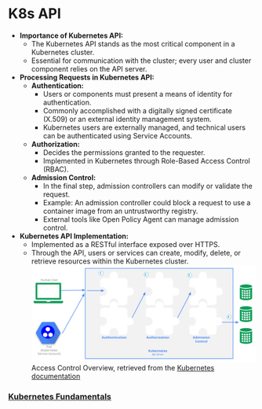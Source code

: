 # K8s API

- **Importance of Kubernetes API:**
    - The Kubernetes API stands as the most critical component in a Kubernetes cluster.
    - Essential for communication with the cluster; every user and cluster component relies on the API server.
- **Processing Requests in Kubernetes API:**
    - **Authentication:**
        - Users or components must present a means of identity for authentication.
        - Commonly accomplished with a digitally signed certificate (X.509) or an external identity management system.
        - Kubernetes users are externally managed, and technical users can be authenticated using Service Accounts.
    - **Authorization:**
        - Decides the permissions granted to the requester.
        - Implemented in Kubernetes through Role-Based Access Control (RBAC).
    - **Admission Control:**
        - In the final step, admission controllers can modify or validate the request.
        - Example: An admission controller could block a request to use a container image from an untrustworthy registry.
        - External tools like Open Policy Agent can manage admission control.
- **Kubernetes API Implementation:**
    - Implemented as a RESTful interface exposed over HTTPS.
    - Through the API, users or services can create, modify, delete, or retrieve resources within the Kubernetes cluster.
![Access control](../images/access_control.png)
Access Control Overview, retrieved from the [Kubernetes documentation](https://kubernetes.io/docs/concepts/security/controlling-access/)

### [Kubernetes Fundamentals](https://kevinsulatra.github.io/k8snotes/kcna_notes/k8s_fundamentals/k8s_fundamentals.html)
